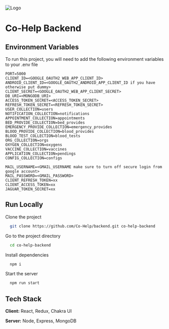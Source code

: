 ![Logo](https://avatars.githubusercontent.com/u/84613367?s=200&v=4)

# Co-Help Backend

## Environment Variables

To run this project, you will need to add the following environment variables to your .env file

```
PORT=5000
CLIENT_ID=<GOOGLE_OAUTH2_WEB_APP_CLIENT_ID>
ANDROID_CLIENT_ID=<GOOGLE_OAUTH2_ANDROID_APP_CLIENT_ID if you have otherwise put dummy>
CLIENT_SECRET=<GOOGLE_OAUTH2_WEB_APP_CLIENT_SECRET>
DB_URI=<MONGODB_URI>
ACCESS_TOKEN_SECRET=<ACCESS_TOKEN_SECRET>
REFRESH_TOKEN_SECRET=<REFRESH_TOKEN_SECRET>
USER_COLLECTION=users
NOTIFICATION_COLLECTION=notifications
APPOINTMENT_COLLECTION=appointments
BED_PROVIDE_COLLECTION=bed_provides
EMERGENCY_PROVIDE_COLLECTION=emergency_provides
BLOOD_PROVIDE_COLLECTION=blood_provides
BLOOD_TEST_COLLECTION=blood_tests
ORG_COLLECTION=orgs
OXYGEN_COLLECTION=oxygens
VACCINE_COLLECTION=vaccines
APPLICATION_COLLECTION=pendings
CONFIG_COLLECTION=configs

MAIL_USERNAME=<GMAIL_USERNAME make sure to turn off secure login from google account>
MAIL_PASSWORD=<GMAIL_PASSWORD>
CLIENT_REFRESH_TOKEN=xx
CLIENT_ACCESS_TOKEN=xx
JAGUAR_TOKEN_SECRET=xx
```

## Run Locally

Clone the project

```bash
  git clone https://github.com/Co-Help/backend.git co-help-backend
```

Go to the project directory

```bash
  cd co-help-backend
```

Install dependencies

```bash
  npm i
```

Start the server

```bash
  npm run start
```

## Tech Stack

**Client:** React, Redux, Chakra UI

**Server:** Node, Express, MongoDB
